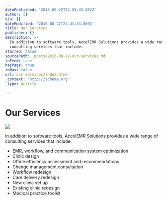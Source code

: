 ```yaml
---
datePublished: '2016-08-22T22:58:45.892Z'
author: []
via: {}
dateModified: '2016-08-22T22:41:33.889Z'
title: Our Services
publisher: {}
description: >-
  In addition to software tools, AccelEMR Solutions provides a wide range of
  consulting services that include:
starred: false
sourcePath: _posts/2016-08-22-our-services.md
inFeed: true
hasPage: true
inNav: false
url: our-services/index.html
_context: 'http://schema.org'
_type: Article

---
```

# Our Services
![](https://imgflo.herokuapp.com/graph/vahj1ThiexotieMo/a5a1919aeb5552d034aa7b8468470d36/croprotate.jpg?cropheight=4910&cropwidth=7360&degrees=0&input=https%3A%2F%2Fthe-grid-user-content.s3-us-west-2.amazonaws.com%2Fef81767c-aa7a-470b-b66d-244c1b1555bc.jpg&x=0&y=0)

In addition to software tools, AccelEMR Solutions provides a wide range of consulting services that include:

* EMR, workflow, and communication system optimization 
* Clinic design
* Office efficiency assessment and recommendations
* Change management consultation
* Workflow redesign
* Care delivery redesign
* New clinic set up
* Existing clinic redesign
* Medical practice toolkit